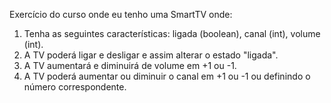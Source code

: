Exercício do curso onde eu tenho uma SmartTV onde:

1. Tenha as seguintes características: ligada (boolean), canal (int), volume (int).
2. A TV poderá ligar e desligar e assim alterar o estado "ligada".
3. A TV aumentará e diminuirá de volume em +1 ou -1.
4. A TV poderá aumentar ou diminuir o canal em +1 ou -1 ou definindo o número correspondente.
